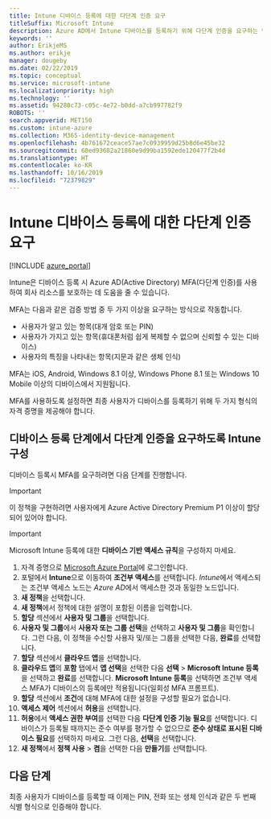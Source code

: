 ```yaml
---
title: Intune 디바이스 등록에 대한 다단계 인증 요구
titleSuffix: Microsoft Intune
description: Azure AD에서 Intune 디바이스를 등록하기 위해 다단계 인증을 요구하는 방법입니다.
keywords: ''
author: ErikjeMS
ms.author: erikje
manager: dougeby
ms.date: 02/22/2019
ms.topic: conceptual
ms.service: microsoft-intune
ms.localizationpriority: high
ms.technology: ''
ms.assetid: 94280c73-c05c-4e72-b0dd-a7cb997782f9
ROBOTS: ''
search.appverid: MET150
ms.custom: intune-azure
ms.collection: M365-identity-device-management
ms.openlocfilehash: 4b761672ceace57ae7c0939959d25b8d6e45be32
ms.sourcegitcommit: 60ed93682a21860e9d99ba1592ede120477f2b4d
ms.translationtype: HT
ms.contentlocale: ko-KR
ms.lasthandoff: 10/16/2019
ms.locfileid: "72379829"
---
```

# <a name="require-multi-factor-authentication-for-intune-device-enrollments"></a>Intune 디바이스 등록에 대한 다단계 인증 요구

[!INCLUDE [azure_portal](../includes/azure_portal.md)]

Intune은 디바이스 등록 시 Azure AD(Active Directory) MFA(다단계 인증)를 사용하여 회사 리소스를 보호하는 데 도움을 줄 수 있습니다.

MFA는 다음과 같은 검증 방법 중 두 가지 이상을 요구하는 방식으로 작동합니다.

- 사용자가 알고 있는 항목(대개 암호 또는 PIN)
- 사용자가 가지고 있는 항목(휴대폰처럼 쉽게 복제할 수 없으며 신뢰할 수 있는 디바이스)
- 사용자의 특징을 나타내는 항목(지문과 같은 생체 인식)

MFA는 iOS, Android, Windows 8.1 이상, Windows Phone 8.1 또는 Windows 10 Mobile 이상의 디바이스에서 지원됩니다.

MFA를 사용하도록 설정하면 최종 사용자가 디바이스를 등록하기 위해 두 가지 형식의 자격 증명을 제공해야 합니다.

## <a name="configure-intune-to-require-multi-factor-authentication-at-device-enrollment"></a>디바이스 등록 단계에서 다단계 인증을 요구하도록 Intune 구성

디바이스 등록시 MFA를 요구하려면 다음 단계를 진행합니다.

>[!Important]
>이 정책을 구현하려면 사용자에게 Azure Active Directory Premium P1 이상이 할당되어 있어야 합니다.

>[!Important]
>Microsoft Intune 등록에 대한 **디바이스 기반 액세스 규칙**을 구성하지 마세요.

1. 자격 증명으로 [Microsoft Azure Portal](https://portal.azure.com)에 로그인합니다.
2. 포털에서 **Intune**으로 이동하여 **조건부 액세스**를 선택합니다. *Intune*에서 액세스되는 조건부 액세스 노드는 *Azure AD*에서 액세스한 것과 동일한 노드입니다.
4. **새 정책**을 선택합니다.
5. **새 정책**에서 정책에 대한 설명이 포함된 이름을 입력합니다.
6. **할당** 섹션에서 **사용자 및 그룹**을 선택합니다. 
7. **사용자 및 그룹**에서 **사용자 또는 그룹 선택**을 선택하고 **사용자 및 그룹**을 확인합니다. 그런 다음, 이 정책을 수신할 사용자 및/또는 그룹을 선택한 다음, **완료**를 선택합니다.
8. **할당** 섹션에서 **클라우드 앱**을 선택합니다.
9. **클라우드 앱**의 **포함** 탭에서 **앱 선택**을 선택한 다음 **선택** > **Microsoft Intune 등록**을 선택하고 **완료**를 선택합니다. **Microsoft Intune 등록**을 선택하면 조건부 액세스 MFA가 디바이스의 등록에만 적용됩니다(일회성 MFA 프롬프트).
10. **할당** 섹션에서 **조건**에 대해 MFA에 대한 설정을 구성할 필요가 없습니다.
11. **액세스 제어** 섹션에서 **허용**을 선택합니다.
12. **허용**에서 **액세스 권한 부여**를 선택한 다음 **다단계 인증 기능 필요**를 선택합니다. 디바이스가 등록될 때까지는 준수 여부를 평가할 수 없으므로 **준수 상태로 표시된 디바이스 필요**를 선택하지 마세요. 그런 다음, **선택**을 선택합니다.
13. **새 정책**에서 **정책 사용** > **켬**을 선택한 다음 **만들기**를 선택합니다.



## <a name="next-steps"></a>다음 단계

최종 사용자가 디바이스를 등록할 때 이제는 PIN, 전화 또는 생체 인식과 같은 두 번째 식별 형식으로 인증해야 합니다.
